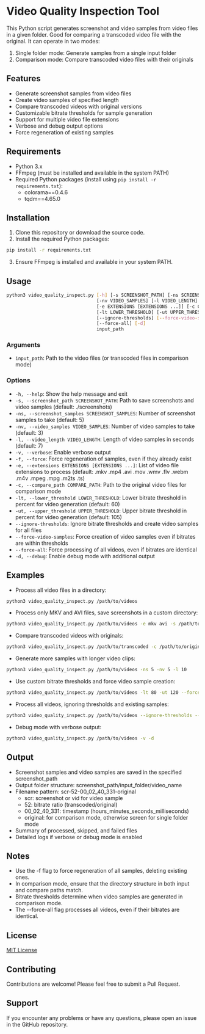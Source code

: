 # Video Quality Inspection Tool

This Python script generates screenshot and video samples from video files in a given folder. Good for comparing a transcoded video file with the original. It can operate in two modes:

1. Single folder mode: Generate samples from a single input folder
2. Comparison mode: Compare transcoded video files with their originals

## Features

- Generate screenshot samples from video files
- Create video samples of specified length
- Compare transcoded videos with original versions
- Customizable bitrate thresholds for sample generation
- Support for multiple video file extensions
- Verbose and debug output options
- Force regeneration of existing samples

## Requirements

- Python 3.x
- FFmpeg (must be installed and available in the system PATH)
- Required Python packages (install using `pip install -r requirements.txt`):
  - colorama==0.4.6
  - tqdm==4.65.0

## Installation

1. Clone this repository or download the source code.
2. Install the required Python packages:

```bash
pip install -r requirements.txt
```

3. Ensure FFmpeg is installed and available in your system PATH.

## Usage

```bash
python3 video_quality_inspect.py [-h] [-s SCREENSHOT_PATH] [-ns SCREENSHOT_SAMPLES]
                                 [-nv VIDEO_SAMPLES] [-l VIDEO_LENGTH] [-v] [-f]
                                 [-e EXTENSIONS [EXTENSIONS ...]] [-c COMPARE_PATH]
                                 [-lt LOWER_THRESHOLD] [-ut UPPER_THRESHOLD]
                                 [--ignore-thresholds] [--force-video-samples]
                                 [--force-all] [-d]
                                 input_path
```

### Arguments

- `input_path`: Path to the video files (or transcoded files in comparison mode)

### Options

- `-h, --help`: Show the help message and exit
- `-s, --screenshot_path SCREENSHOT_PATH`: Path to save screenshots and video samples (default: ./screenshots)
- `-ns, --screenshot_samples SCREENSHOT_SAMPLES`: Number of screenshot samples to take (default: 5)
- `-nv, --video_samples VIDEO_SAMPLES`: Number of video samples to take (default: 3)
- `-l, --video_length VIDEO_LENGTH`: Length of video samples in seconds (default: 7)
- `-v, --verbose`: Enable verbose output
- `-f, --force`: Force regeneration of samples, even if they already exist
- `-e, --extensions EXTENSIONS [EXTENSIONS ...]`: List of video file extensions to process (default: .mkv .mp4 .avi .mov .wmv .flv .webm .m4v .mpeg .mpg .m2ts .ts)
- `-c, --compare_path COMPARE_PATH`: Path to the original video files for comparison mode
- `-lt, --lower_threshold LOWER_THRESHOLD`: Lower bitrate threshold in percent for video generation (default: 60)
- `-ut, --upper_threshold UPPER_THRESHOLD`: Upper bitrate threshold in percent for video generation (default: 105)
- `--ignore-thresholds`: Ignore bitrate thresholds and create video samples for all files
- `--force-video-samples`: Force creation of video samples even if bitrates are within thresholds
- `--force-all`: Force processing of all videos, even if bitrates are identical
- `-d, --debug`: Enable debug mode with additional output

## Examples

- Process all video files in a directory:

```bash
python3 video_quality_inspect.py /path/to/videos
```

- Process only MKV and AVI files, save screenshots in a custom directory:

```bash
python3 video_quality_inspect.py /path/to/videos -e mkv avi -s /path/to/custom/screenshots
```

- Compare transcoded videos with originals:

```bash
python3 video_quality_inspect.py /path/to/transcoded -c /path/to/original
```

- Generate more samples with longer video clips:

```bash
python3 video_quality_inspect.py /path/to/videos -ns 5 -nv 5 -l 10
```

- Use custom bitrate thresholds and force video sample creation:

```bash
python3 video_quality_inspect.py /path/to/videos -lt 80 -ut 120 --force-video-samples
```

- Process all videos, ignoring thresholds and existing samples:

```bash
python3 video_quality_inspect.py /path/to/videos --ignore-thresholds --force-all
```

- Debug mode with verbose output:

```bash
python3 video_quality_inspect.py /path/to/videos -v -d
```

## Output

- Screenshot samples and video samples are saved in the specified screenshot_path
- Output folder structure: screenshot_path/input_folder/video_name
- Filename pattern: scr-52-00_02_40_331-original
  - scr: screenshot or vid for video sample
  - 52: bitrate ratio (transcoded/original)
  - 00_02_40_331: timestamp (hours_minutes_seconds_milliseconds)
  - original: for comparison mode, otherwise screen for single folder mode
- Summary of processed, skipped, and failed files
- Detailed logs if verbose or debug mode is enabled

## Notes

- Use the -f flag to force regeneration of all samples, deleting existing ones.
- In comparison mode, ensure that the directory structure in both input and compare paths match.
- Bitrate thresholds determine when video samples are generated in comparison mode.
- The --force-all flag processes all videos, even if their bitrates are identical.

## License

[MIT License](LICENSE)

## Contributing

Contributions are welcome! Please feel free to submit a Pull Request.

## Support

If you encounter any problems or have any questions, please open an issue in the GitHub repository.
